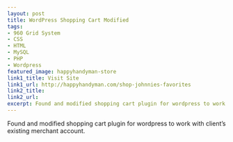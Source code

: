```yaml
---
layout: post
title: WordPress Shopping Cart Modified
tags:
- 960 Grid System
- CSS
- HTML
- MySQL
- PHP
- Wordpress	
featured_image: happyhandyman-store
link1_title: Visit Site
link1_url: http://happyhandyman.com/shop-johnnies-favorites
link2_title:
link2_url:
excerpt: Found and modified shopping cart plugin for wordpress to work with client’s existing merchant account
---
```

Found and modified shopping cart plugin for wordpress to work with client’s existing merchant account.
